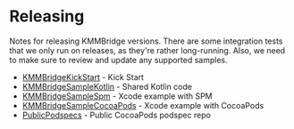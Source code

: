 # Releasing

Notes for releasing KMMBridge versions. There are some integration tests that we only run on releases, as they're 
rather long-running. Also, we need to make sure to review and update any supported samples.


* [KMMBridgeKickStart](https://github.com/touchlab/KMMBridgeKickStart) - Kick Start
* [KMMBridgeSampleKotlin](https://github.com/touchlab/KMMBridgeSampleKotlin) - Shared Kotlin code
* [KMMBridgeSampleSpm](https://github.com/touchlab/KMMBridgeSampleSpm) - Xcode example with SPM
* [KMMBridgeSampleCocoaPods](https://github.com/touchlab/KMMBridgeSampleCocoaPods) - Xcode example with CocoaPods
* [PublicPodspecs](https://github.com/touchlab/PublicPodspecs) - Public CocoaPods podspec repo